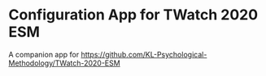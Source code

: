 # Configuration App for TWatch 2020 ESM
A companion app for https://github.com/KL-Psychological-Methodology/TWatch-2020-ESM
